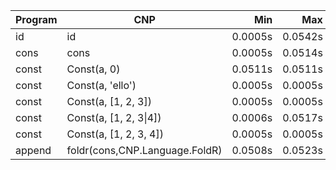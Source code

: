 Program | CNP | Min | Max
--- | --- | ---: | ---:
id | id | 0.0005s | 0.0542s
cons | cons | 0.0005s | 0.0514s
const | Const(a, 0) | 0.0511s | 0.0511s
const | Const(a, 'ello') | 0.0005s | 0.0005s
const | Const(a, [1, 2, 3]) | 0.0005s | 0.0005s
const | Const(a, [1, 2, 3\|4]) | 0.0006s | 0.0517s
const | Const(a, [1, 2, 3, 4]) | 0.0005s | 0.0005s
append | foldr(cons,CNP.Language.FoldR) | 0.0508s | 0.0523s
